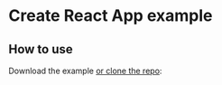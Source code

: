 # Create React App example

## How to use

Download the example [or clone the repo](https://github.com/mui/material-ui):